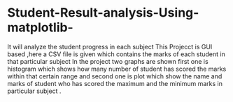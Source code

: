 # Student-Result-analysis-Using-matplotlib-
It will analyze the student progress in each subject 
This Projecct is GUI based ,here a CSV file is given which contains the marks of each student in that particular subject 
In the project two graphs are shown first one is histogram which shows how many number of student has scored the marks within that certain range and second one is plot which show the name and marks of student who has scored the maximum and the minimum marks in particular subject . 
